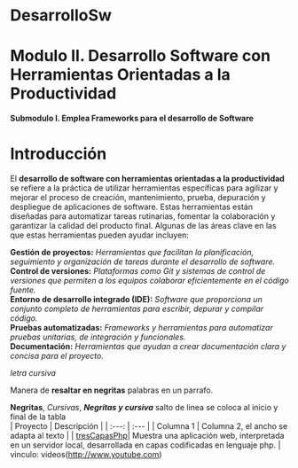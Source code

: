 # DesarrolloSw

# Modulo II. Desarrollo Software con Herramientas Orientadas a la Productividad
**Submodulo I. Emplea Frameworks para el desarrollo de Software**
</br>
# Introducción
El **desarrollo de software con herramientas orientadas a la productividad** se refiere a la práctica de utilizar herramientas específicas para agilizar y mejorar el proceso 
de creación, mantenimiento, prueba, depuración y despliegue de aplicaciones de software. Estas herramientas están diseñadas para automatizar tareas rutinarias, fomentar la 
colaboración y garantizar la calidad del producto final. Algunas de las áreas clave en las que estas herramientas pueden ayudar incluyen:

**Gestión de proyectos:** _Herramientas que facilitan la planificación, seguimiento y organización de tareas durante el desarrollo de software._
</br>
**Control de versiones:** _Plataformas como Git y sistemas de control de versiones que permiten a los equipos colaborar eficientemente en el código fuente._
</br>
**Entorno de desarrollo integrado (IDE):** _Software que proporciona un conjunto completo de herramientas para escribir, depurar y compilar código._
</br>
**Pruebas automatizadas:** _Frameworks y herramientas para automatizar pruebas unitarias, de integración y funcionales._
</br>
**Documentación:** _Herramientas que ayudan a crear documentación clara y concisa para el proyecto._








_letra cursiva_

Manera de **resaltar en negritas** palabras en un parrafo.

**Negritas**, _Cursivas_,  _**Negritas y cursiva**_
salto de linea  se coloca al inicio y final de la tabla
</br>
| Proyecto | Descripción |
| :---: | :--- |
| Columna 1 | Columna 2, el ancho se adapta al texto |
| [tresCapasPhp](https://github.com/miRepositorioGit/tresCapasPhp)| Muestra una aplicación web, interpretada en un servidor local, desarrollada en capas codificadas en lenguaje php. |
</br>
vinculo: videos(http://www.youtube.com)
